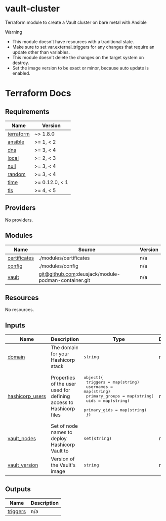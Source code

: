 # vault-cluster
Terraform module to create a Vault cluster on bare metal with Ansible

> [!Warning]
> * This module doesn't have resources with a traditional state.
> * Make sure to set var.external_triggers for any changes that require an update other than variables.
> * This module doesn't delete the changes on the target system on destroy.
> * Set the image version to be exact or minor, because auto update is enabled.

# Terraform Docs

<!-- BEGINNING OF PRE-COMMIT-TERRAFORM DOCS HOOK -->
## Requirements

| Name | Version |
|------|---------|
| <a name="requirement_terraform"></a> [terraform](#requirement\_terraform) | ~> 1.8.0 |
| <a name="requirement_ansible"></a> [ansible](#requirement\_ansible) | >= 1, < 2 |
| <a name="requirement_dns"></a> [dns](#requirement\_dns) | >= 3, < 4 |
| <a name="requirement_local"></a> [local](#requirement\_local) | >= 2, < 3 |
| <a name="requirement_null"></a> [null](#requirement\_null) | >= 3, < 4 |
| <a name="requirement_random"></a> [random](#requirement\_random) | >= 3, < 4 |
| <a name="requirement_time"></a> [time](#requirement\_time) | >= 0.12.0, < 1 |
| <a name="requirement_tls"></a> [tls](#requirement\_tls) | >= 4, < 5 |

## Providers

No providers.

## Modules

| Name | Source | Version |
|------|--------|---------|
| <a name="module_certificates"></a> [certificates](#module\_certificates) | ./modules/certificates | n/a |
| <a name="module_config"></a> [config](#module\_config) | ./modules/config | n/a |
| <a name="module_vault"></a> [vault](#module\_vault) | git@github.com:deusjack/module-podman-container.git | n/a |

## Resources

No resources.

## Inputs

| Name | Description | Type | Default | Required |
|------|-------------|------|---------|:--------:|
| <a name="input_domain"></a> [domain](#input\_domain) | The domain for your Hashicorp stack | `string` | n/a | yes |
| <a name="input_hashicorp_users"></a> [hashicorp\_users](#input\_hashicorp\_users) | Properties of the user used for defining access to Hashicorp files | <pre>object({<br>    triggers       = map(string)<br>    usernames      = map(string)<br>    primary_groups = map(string)<br>    uids           = map(string)<br>    primary_gids   = map(string)<br>  })</pre> | n/a | yes |
| <a name="input_vault_nodes"></a> [vault\_nodes](#input\_vault\_nodes) | Set of node names to deploy Hashicorp Vault to | `set(string)` | n/a | yes |
| <a name="input_vault_version"></a> [vault\_version](#input\_vault\_version) | Version of the Vault's image | `string` | n/a | yes |

## Outputs

| Name | Description |
|------|-------------|
| <a name="output_triggers"></a> [triggers](#output\_triggers) | n/a |
<!-- END OF PRE-COMMIT-TERRAFORM DOCS HOOK -->
